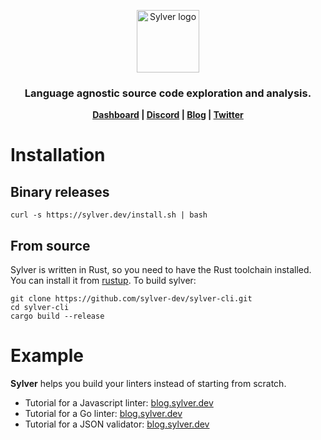 <p align="center">
    <a href="https://sylver.dev"><img src="https://raw.githubusercontent.com/sylver-dev/sylver-cli/master/logo.png" height="100" alt="Sylver logo"/></a>
</p>
<h3 align="center">
  Language agnostic source code exploration and analysis.
</h3>

<div align="center" style="font-weight: bolder">
    <a href="https://app.sylver.dev">Dashboard</a> |
    <a href="https://discord.gg/PaVTgTSSxu">Discord</a> | 
    <a href="https://blog.sylver.dev">Blog</a> | 
    <a href="https://twitter.com/Geoffrey198">Twitter</a>
</div>

# Installation

## Binary releases

```
curl -s https://sylver.dev/install.sh | bash
```

## From source
Sylver is written in Rust, so you need to have the Rust toolchain installed. You can install it from [rustup](https://rustup.rs/). 
To build sylver:
```
git clone https://github.com/sylver-dev/sylver-cli.git
cd sylver-cli 
cargo build --release
```

# Example

**Sylver** helps you build your linters instead of starting from scratch.
* Tutorial for a Javascript linter: [blog.sylver.dev](https://blog.sylver.dev/build-a-custom-javascript-linter-in-5-minutes)
* Tutorial for a Go linter: [blog.sylver.dev](https://blog.sylver.dev/build-a-custom-go-linter-in-5-minutes)
* Tutorial for a JSON validator: [blog.sylver.dev](https://blog.sylver.dev/building-a-json-validator-with-sylver-part13-writing-a-json-parser-in-49-lines-of-code)
